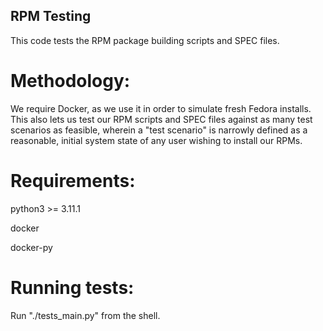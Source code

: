 ## RPM Testing
This code tests the RPM package building scripts and SPEC files.

# Methodology:
We require Docker, as we use it in order to simulate fresh Fedora installs.
This also lets us test our RPM scripts and SPEC files against as many test
scenarios as feasible, wherein a "test scenario" is narrowly defined as a
reasonable, initial system state of any user wishing to install our RPMs.



# Requirements:

python3 >= 3.11.1

docker

docker-py

# Running tests:
Run "./tests_main.py" from the shell.